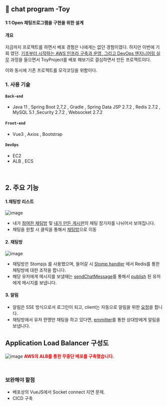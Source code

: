 ## :pushpin: chat program -Toy
#### 1:1 Open 채팅프로그램을 구현을 위한 설계

#### 개요
지금까지 프로젝트를 하면서 베포 경험은 나에게는 없던 경험이였다. 하지만 이번에 기회 였던. [기초부터 시작하는 AWS 인프라 구축과 운영, 그리고 DevOps 엔지니어링 실무](https://github.com/dkwktm45/Toy-Project/files/9692285/PT_._DevOps_6._.pdf) 과정을 들으면서 ToyProject를 베포 해보기로 결심하면서 만든 프로젝트이다.

이와 동시에 기존 프로젝트를 모각코딩을 위함이다.


### 1. 사용 기술
#### `Back-end`    
  - Java 11 , Spring Boot 2,7,2 , Gradle , Spring Data JSP 2.7.2 , Redis 2.7.2 , MySQL 5.1 ,Security 2.7.2 , Websocket 2.7.2
#### `Front-end`
  - Vue3 , Axios , Bootstrap
#### `DevOps`
  - EC2
  - ALB , ECS

</br>

## 2. 주요 기능
#### 1.채팅방 리스트
  ![image](https://user-images.githubusercontent.com/48014869/193448647-dde2e3aa-34fd-42da-8b91-3f7632906961.png)
  - 내가 [참여한 채팅방](https://github.com/dkwktm45/Toy-Project/blob/eb4c4da159580eaaa91e06ed3e0c8951ef8554ec/src/main/java/com/example/demo/service/BoardParticipantService.java#L70-L74) 및 [내가 만든 게시판](https://github.com/dkwktm45/Toy-Project/blob/eb4c4da159580eaaa91e06ed3e0c8951ef8554ec/src/main/java/com/example/demo/service/BoardParticipantService.java#L62-L68)의 채팅 참가자를 나뉘어서 보여집니다.
  - 채팅을 원할 시 클릭을 통해서 [채팅방](https://github.com/dkwktm45/Toy-Project/blob/eb4c4da159580eaaa91e06ed3e0c8951ef8554ec/src/main/java/com/example/demo/service/BoardParticipantService.java#L39-L60)으로 이동

#### 2. 채팅방
  ![image](https://user-images.githubusercontent.com/48014869/193448846-d072c69d-1580-4be8-96f9-625223bb4e72.png)
  - 채팅방은 Stompjs 를 사용했으며, 들어갈 시 [Stomp handler](https://github.com/dkwktm45/Toy-Project/blob/eb4c4da159580eaaa91e06ed3e0c8951ef8554ec/src/main/java/com/example/demo/config/handler/StompHandler.java) 에서 Redis를 통한 채팅방에 대한 조작을 합니다.
  - 해당 유저에게 메시지를 보낼때는 [sendChatMessage](https://github.com/dkwktm45/Toy-Project/blob/eb4c4da159580eaaa91e06ed3e0c8951ef8554ec/src/main/java/com/example/demo/service/ChatService.java#L47-L72)를 통해서 [publish](https://github.com/dkwktm45/Toy-Project/blob/eb4c4da159580eaaa91e06ed3e0c8951ef8554ec/src/main/java/com/example/demo/pubsub/RedisSubscriber.java#L21-L30) 된 유저에게 메시지를 보냅니다.

#### 3. 알림
  - 알림은 SSE 방식으로서 로그인이 되고, client는 자동으로 알림을 위한 [요청](https://github.com/dkwktm45/Toy-Project/blob/eb4c4da159580eaaa91e06ed3e0c8951ef8554ec/src/main/java/com/example/demo/controller/NotificationController.java#L22-L34)을 합니다.
  - 채팅방에서 유저 한명만 채팅을 하고 있다면, [emmitter](https://github.com/dkwktm45/Toy-Project/blob/eb4c4da159580eaaa91e06ed3e0c8951ef8554ec/src/main/java/com/example/demo/service/NotificationService.java#L30-L40)를 통한 상대방에게 알림을 보냅니다.

## Application Load Balancer 구성도
![image](https://user-images.githubusercontent.com/48014869/193449035-e238ed72-7e7d-4ac2-8300-3803337af389.png)
**<span style = "color:red;">AWS의 ALB를 통한 무중단 베포를 구축했습니다.</span>**

<br>

### 보완해야 할점
- 베포상의 VueJS에서 Socket connect 지연 문제.
- CICD 구축



